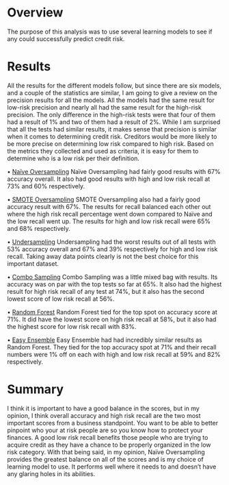 # Overview
The purpose of this analysis was to use several learning models to see if any could successfully predict credit risk. 

# Results
All the results for the different models follow, but since there are six models, and a couple of the statistics are similar, I am going to give a review on the precision results for all the models. 
All the models had the same result for low-risk precision and nearly all had the same result for the high-risk precision. The only difference in the high-risk tests were that four of them had a result of 1% and two of them had a result of 2%. While I am surprised that all the tests had similar results, it makes sense that precision is similar when it comes to determining credit risk. Creditors would be more likely to be more precise on determining low risk compared to high risk. Based on the metrics they collected and used as criteria, it is easy for them to determine who is a low risk per their definition.

•	[Naïve Oversampling](Resources/Naive_Oversampling.png)
Naïve Oversampling had fairly good results with 67% accuracy overall. It also had good results with high and low risk recall at 73% and 60% respectively. 

•	[SMOTE Oversampling](Resources/SMOTE.png)
SMOTE Oversampling also had a fairly good accuracy result with 67%. The results for recall balanced each other out where the high risk recall percentage went down compared to Naïve and the low recall went up. The results for high and low risk recall were 65% and 68% respectively. 

•	[Undersampling](Resources/Undersampling.png)
Undersampling had the worst results out of all tests with 53% accuracy overall and 67% and 39% respectively for high and low risk recall. Taking away data points clearly is not the best choice for this important dataset.

•	[Combo Sampling](Resources/Combo_Accuracy_Report.png)
Combo Sampling was a little mixed bag with results. Its accuracy was on par with the top tests so far at 65%. It also had the highest result for high risk recall of any test at 74%, but it also has the second lowest score of low risk recall at 56%. 

•	[Random Forest](Resources/Random_Forest.png)
Random Forest tied for the top spot on accuracy score at 71%. It did have the lowest score on high risk recall at 58%, but it also had the highest score for low risk recall with 83%. 

•	[Easy Ensemble](Resources/Easy_Ensemble_Accuracy_Report.png)
Easy Ensemble had had incredibly similar results as Random Forest. They tied for the top accuracy spot at 71% and their recall numbers were 1% off on each with high and low risk recall at 59% and 82% respectively. 

# Summary

I think it is important to have a good balance in the scores, but in my opinion, I think overall accuracy and high risk recall are the two most important scores from a business standpoint. You want to be able to better pinpoint who your at risk people are so you know how to protect your finances. A good low risk recall benefits those people who are trying to acquire credit as they have a chance to be properly organized in the low risk category.
With that being said, in my opinion, Naïve Oversampling provides the greatest balance on all of the scores and is my choice of learning model to use. It performs well where it needs to and doesn’t have any glaring holes in its abilities. 

